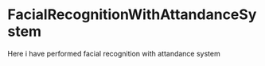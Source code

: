 # FacialRecognitionWithAttandanceSystem
Here i have performed facial recognition with attandance system

